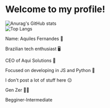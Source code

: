 # Welcome to my profile!
![Anurag's GitHub stats](https://github-readme-stats.vercel.app/api?username=aquiffoo&show_icons=true&theme=transparent)
<br>
![Top Langs](https://github-readme-stats.vercel.app/api/top-langs/?username=aquiffoo&layout=compact&theme=transparent)

<p>Name: Aquiles Fernandes 🤠</p>
<p>Brazilian tech enthusiast 🖥️</p>
<p>CEO of Aqui Solutions 🚀</p>
<p>Focused on developing in JS and Python 🤔</p>
<p>I don't post a lot of stuff here 😐</p>
<p>Gen Zer 👨‍💻</p>
<p>Begginer-Intermediate</p>
